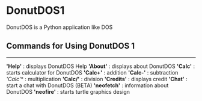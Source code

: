 # DonutDOS1

DonutDOS is a Python appiication like DOS

## Commands for Using DonutDOS 1
-----------------------------------------------

**'Help'** : displays DonutDOS Help
**'About'** : displays about DonutDOS
**'Calc'** : starts calculator for DonutDOS
**'Calc+'** : addition
**'Calc-'** : subtraction
**'Calc*'** : multiplication
**'Calc/'** : division
**'Credits'** : displays credit
**'Chat'** : start a chat with DonutDOS (BETA)
**'neofetch'** : information about DonutDOS
**'neofire'** : starts turtle graphics design
